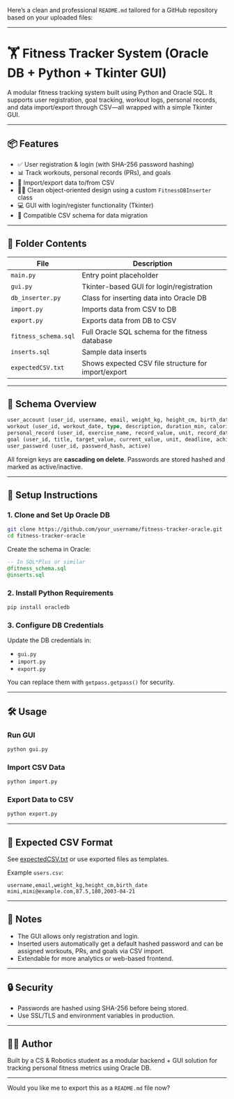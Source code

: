 Here’s a clean and professional `README.md` tailored for a GitHub repository based on your uploaded files:

---

# 🏋️ Fitness Tracker System (Oracle DB + Python + Tkinter GUI)

A modular fitness tracking system built using Python and Oracle SQL. It supports user registration, goal tracking, workout logs, personal records, and data import/export through CSV—all wrapped with a simple Tkinter GUI.

---

## 📦 Features

* ✅ User registration & login (with SHA-256 password hashing)
* 📊 Track workouts, personal records (PRs), and goals
* 🧾 Import/export data to/from CSV
* 🧑‍💻 Clean object-oriented design using a custom `FitnessDBInserter` class
* 💻 GUI with login/register functionality (Tkinter)
* 📁 Compatible CSV schema for data migration

---

## 📁 Folder Contents

| File                 | Description                                         |
| -------------------- | --------------------------------------------------- |
| `main.py`            | Entry point placeholder                             |
| `gui.py`             | Tkinter-based GUI for login/registration            |
| `db_inserter.py`     | Class for inserting data into Oracle DB             |
| `import.py`          | Imports data from CSV to DB                         |
| `export.py`          | Exports data from DB to CSV                         |
| `fitness_schema.sql` | Full Oracle SQL schema for the fitness database     |
| `inserts.sql`        | Sample data inserts                                 |
| `expectedCSV.txt`    | Shows expected CSV file structure for import/export |

---

## 🧠 Schema Overview

```sql
user_account (user_id, username, email, weight_kg, height_cm, birth_date, created_at)
workout (user_id, workout_date, type, description, duration_min, calories_burned)
personal_record (user_id, exercise_name, record_value, unit, record_date)
goal (user_id, title, target_value, current_value, unit, deadline, achieved)
user_password (user_id, password_hash, active)
```

All foreign keys are **cascading on delete**. Passwords are stored hashed and marked as active/inactive.

---

## 🚀 Setup Instructions

### 1. Clone and Set Up Oracle DB

```bash
git clone https://github.com/your_username/fitness-tracker-oracle.git
cd fitness-tracker-oracle
```

Create the schema in Oracle:

```sql
-- In SQL*Plus or similar
@fitness_schema.sql
@inserts.sql
```

### 2. Install Python Requirements

```bash
pip install oracledb
```

### 3. Configure DB Credentials

Update the DB credentials in:

* `gui.py`
* `import.py`
* `export.py`

You can replace them with `getpass.getpass()` for security.

---

## 🛠 Usage

### Run GUI

```bash
python gui.py
```

### Import CSV Data

```bash
python import.py
```

### Export Data to CSV

```bash
python export.py
```

---

## 📑 Expected CSV Format

See [expectedCSV.txt](./expectedCSV.txt) or use exported files as templates.

Example `users.csv`:

```csv
username,email,weight_kg,height_cm,birth_date
mimi,mimi@example.com,87.5,180,2003-04-21
```

---

## 📌 Notes

* The GUI allows only registration and login.
* Inserted users automatically get a default hashed password and can be assigned workouts, PRs, and goals via CSV import.
* Extendable for more analytics or web-based frontend.

---

## 🔒 Security

* Passwords are hashed using SHA-256 before being stored.
* Use SSL/TLS and environment variables in production.

---

## 🧑‍💻 Author

Built by a CS & Robotics student as a modular backend + GUI solution for tracking personal fitness metrics using Oracle DB.

---

Would you like me to export this as a `README.md` file now?
